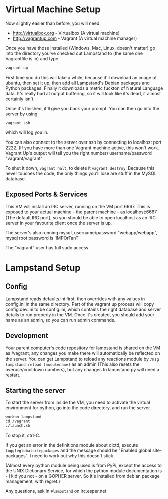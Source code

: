 # Virtual Machine Setup

Now slightly easier than before, you will need:

* http://virtualbox.org - Virtualbox (A virtual machine)
* http://vagrantup.com - Vagrant (A virtual machine manager)

Once you have those installed (Windows, Mac, Linux, doesn't matter) go into the directory you've checked out Lampstand to (the same one Vagrantfile is in) and type

`vagrant up`

First time you do this will take a while, because it'll download an image of ubuntu, then set it up, then add all Lampstand's Debian packages and Python packages. Finally it downloads a metric fuckton of Natural Language data. It's really bad at output buffering, so it will look like it's dead, it almost certainly isn't.

Once it's finished, it'll give you back your prompt. You can then go into the server by using

`vagrant ssh`

which will log you in.

You can also connect to the server over ssh by connecting to localhost port 2222. (If you have more than one Vagrant machine active, this won't work. Vagrant Up's output will tell you the right number) username/password "vagrant/vagrant"


To shut it down, `vagrant halt`, to delete it `vagrant destroy`. Because this never touches the code, the only things you'll lose are stuff in the MySQL database.


## Exposed Ports & Services

This VM will install an IRC server, running on the VM port 6667. This is exposed to your actual machine - the parent machine - as localhost:6667 (The default IRC port), so you should be able to open localhost as an IRC server in your favourite client once the server is up.

The server's also running mysql, username/password "webapp/webapp", mysql root password is 'iMPOrTanT'

The "vagrant" user has full sudo access.

# Lampstand Setup

## Config 

Lampstand reads defaults.ini first, then overrides with any values in config.ini in the same directory. Part of the vagrant up process will copy config.dev.ini to be config.ini, which contains the right database and server details to run properly in the VM. Once it's created, you should add your name as an admin, so you can run admin commands. 

## Development

Your parent computer's code repository for lampstand is shared on the VM as /vagrant, any changes you make there will automatically be reflected on the server. You can get Lampstand to reload any reactions module by `/msg lampstand reload [modulename]` as an admin (This also resets the overuse/cooldown numbers), but any changes to lampstand.py will need a restart.

## Starting the server

To start the server from inside the VM, you need to activate the virtual environment for python, go into the code directory, and run the server.

```
workon lampstand
cd /vagrant
./launch.sh
```

To stop it, ctrl-C.

If you get an error in the definitions module about dictd, execute `toggleglobalsitepackages` and the message should be "Enabled global site-packages". I need to work out why this doesn't stick.

(Almost every python module being used is from PyPi, except the access to the UNIX Dictionary Service, for which the python module documentation is - I kid you not - on a GOPHER server. So it's installed from debian package management, with regret.)

Any questions, ask in `#lampstand` on irc.esper.net

